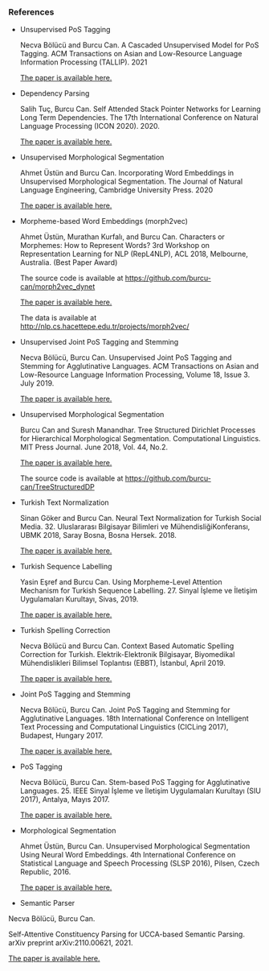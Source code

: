 

### References



* Unsupervised PoS Tagging

  Necva Bölücü and Burcu Can. A Cascaded Unsupervised Model for PoS Tagging. ACM Transactions on Asian and Low-Resource Language Information Processing (TALLIP). 2021

  [The paper is available here.](https://dl.acm.org/doi/fullHtml/10.1145/3447759)

* Dependency Parsing

  Salih Tuç, Burcu Can. Self Attended Stack Pointer Networks for Learning Long Term Dependencies. The 17th International Conference on Natural Language Processing (ICON 2020). 2020.

  [The paper is available here.](https://aclanthology.org/2020.icon-main.12.pdf)

* Unsupervised Morphological Segmentation

  Ahmet Üstün and Burcu Can. Incorporating Word Embeddings in Unsupervised Morphological Segmentation. The Journal of Natural Language Engineering, Cambridge University Press. 2020

  [The paper is available here.](https://wlv.openrepository.com/bitstream/handle/2436/623615/Can_Incorporating_Neural_Word_2020.pdf?sequence=3)

* Morpheme-based Word Embeddings (morph2vec)

  Ahmet Üstün, Murathan Kurfalı, and Burcu Can. Characters or Morphemes: How to Represent Words? 3rd Workshop on Representation Learning for NLP (RepL4NLP), ACL 2018, Melbourne, Australia. (Best Paper Award)

  The source code is available at https://github.com/burcu-can/morph2vec_dynet

  [The paper is available here.](https://aclanthology.org/W18-3019.pdf)

  The data is available at http://nlp.cs.hacettepe.edu.tr/projects/morph2vec/

* Unsupervised Joint PoS Tagging and Stemming

  Necva Bölücü, Burcu Can. Unsupervised Joint PoS Tagging and Stemming for Agglutinative Languages. ACM Transactions on Asian and Low-Resource Language Information Processing, Volume 18, Issue 3. July 2019.

  [The paper is available here.](https://dl.acm.org/doi/10.1145/3292398)

* Unsupervised Morphological Segmentation

  Burcu Can and Suresh Manandhar. Tree Structured Dirichlet Processes for Hierarchical Morphological Segmentation. Computational Linguistics. MIT Press Journal. June 2018, Vol. 44, No.2.

  [The paper is available here.](https://watermark.silverchair.com/coli_a_00318.pdf?token=AQECAHi208BE49Ooan9kkhW_Ercy7Dm3ZL_9Cf3qfKAc485ysgAAAr0wggK5BgkqhkiG9w0BBwagggKqMIICpgIBADCCAp8GCSqGSIb3DQEHATAeBglghkgBZQMEAS4wEQQMxRY8tU0X4744y7i3AgEQgIICcCOQPSF0M6kNMwsFBQlNGUT_bWIHZ90ATotth-ItDb31kLcKOS0ECOBStvxCVpG0jDTixVq5c0B1nBnyDS503lSyA0ERavclU03O4dxdH5zJf1wUqBsAt13KesXtShdaAwcm3fZLyAgo-cLw8RuU7BMvUezH0ZWTy0e7m5UuZrLJ5TSdFAOcQ9xfDyjG_48qL7KvL7ufu4S4iYU-o64YDk4gU9t7SFOkUD-sxb-4LKSCLt-cxNuzLPVjPueEH3TTONIOAhhUsYyUi5KkJaAQ_-54NdGi5n_B3o7i2Peu6u8u_JATvhmRl9zE1YLlA8B-4wp-GSoyFINCNKqBVnLLf5P0hnYAlTHEA2CDjRN17m2GaX-TI-2bxUHCKiTewvuyADywQ8TtlYf18AwGsHd6Z6czBn-lJ3nNZtO8Zp-bOYCj0ucxxenaa18G97z5A0XXhKsPDhIWnGBrYNuxdzT36WoF-lXrbwU_Fc5GmCS7bjhDKu5jAIDSJTPNzQ4EnQSRTugtDo9D2aLADBm5NbqF1Nqf1XbRUCxESmKJ40M5Y0OMxqoXVGGNxbq91henBaoKdUAoqB-h2KpOh1-NMljTJRQ4c43bSE97oZ0qeV5BxWwiI_SfJs_R5yVU0UyWVAM9xosYbLCrqM6IOcvndLlWkY0bZwtIjAiHswb33fXvoQChJk3JO9mnTkf2THAZeFTAJI9qtcXMhHnJmFYb8sZ-NZOsMFT_VvqcbkBz2kMetRMMsfeFYHP1PQOJKGgdG9F5MYY7HvbB1jx_IWzGuzxR8hmZotbxOPBUHBF1fK4oH1l9fq-gdxTcZ2rGlMiDM27NaQ)

  The source code is available at https://github.com/burcu-can/TreeStructuredDP

* Turkish Text Normalization

  Sinan Göker and Burcu Can. Neural Text Normalization for Turkish Social Media. 32. Uluslararası Bilgi​sayar Bilimleri ve Mühendisliği ​Konferansı, UBMK 2018, Saray Bosna, Bosna Hersek. 2018.

  [The paper is available here.](https://wlv.openrepository.com/handle/2436/623730)

* Turkish Sequence Labelling

  Yasin Eşref and Burcu Can. Using Morpheme-Level Attention Mechanism for Turkish Sequence Labelling. 27. Sinyal İşleme ve İletişim Uygulamaları Kurultayı, Sivas, 2019.

  [The paper is available here.](https://wlv.openrepository.com/handle/2436/623728)

* Turkish Spelling Correction

  Necva Bölücü and Burcu Can. Context Based Automatic Spelling Correction for Turkish. Elektrik-Elektronik Bilgisayar, Biyomedikal Mühendislikleri Bilimsel Toplantısı (EBBT), İstanbul, April 2019.

  [The paper is available here.](https://wlv.openrepository.com/handle/2436/623732)

* Joint PoS Tagging and Stemming

  Necva Bölücü, Burcu Can. Joint PoS Tagging and Stemming for Agglutinative Languages. 18th International Conference on Intelligent Text Processing and Computational Linguistics (CICLing 2017), Budapest, Hungary 2017.

  [The paper is available here.](https://arxiv.org/abs/1705.08942)

* PoS Tagging

  Necva Bölücü, Burcu Can. Stem-based PoS Tagging for Agglutinative Languages. 25. IEEE Sinyal İşleme ve İletişim Uygulamaları Kurultayı (SIU 2017), Antalya, Mayıs 2017.

  [The paper is available here.](https://arxiv.org/abs/1705.08942)

* Morphological Segmentation

  Ahmet Üstün, Burcu Can. Unsupervised Morphological Segmentation Using Neural Word Embeddings. 4th International Conference on Statistical Language and Speech Processing (SLSP 2016), Pilsen, Czech Republic, 2016.

  [The paper is available here.](https://wlv.openrepository.com/bitstream/handle/2436/623711/Unsupervised_Morphological_Segmentation_Using_Neural_Word_Embeddings.pdf?sequence=3&isAllowed=y)
  
 * Semantic Parser
 
 Necva Bölücü, Burcu Can. 
 
 Self-Attentive Constituency Parsing for UCCA-based Semantic Parsing. arXiv preprint arXiv:2110.00621, 2021.
 
 [The paper is available here.](https://arxiv.org/abs/2110.00621)

 